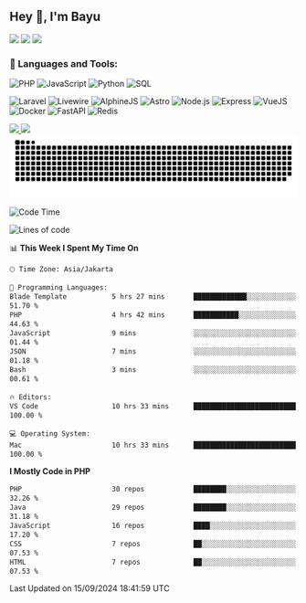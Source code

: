 ## Hey 👋, I'm Bayu 

<a href="mailto:bayurifkialgh@gmail.com" target="_blank"><img src="https://img.shields.io/badge/-Gmail-red?style=flat&logo=Gmail&logoColor=white"/></a>
<a href="https://t.me/bayurifkialgh" target="_blank"><img src="https://img.shields.io/badge/-Telegram-0077B5?style=flat&logo=Telegram&logoColor=white"/></a>
<a href="https://projects.co.id/public/browse_users/view/8d311e/bayurifkialgh" target="_blank"><img src="https://img.shields.io/badge/project.co.id-orange"/></a>


### 🔨 Languages and Tools:

![PHP](https://img.shields.io/badge/-PHP-000?&logo=PHP)
![JavaScript](https://img.shields.io/badge/-JavaScript-000?&logo=JavaScript)
![Python](https://img.shields.io/badge/-Python-000?&logo=Python)
![SQL](https://img.shields.io/badge/-SQL-000?&logo=MySQL)

![Laravel](https://img.shields.io/badge/-Laravel-000?&logo=Laravel)
![Livewire](https://img.shields.io/badge/-Livewire-000?&logo=Livewire&logoColor=red)
![AlphineJS](https://img.shields.io/badge/-AlphineJS-000?&logo=alphine.js)
![Astro](https://img.shields.io/badge/-Astro-000?&logo=astro)
![Node.js](https://img.shields.io/badge/-Node.js-000?&logo=node.js)
![Express](https://img.shields.io/badge/-Express.js-000?&logo=express.js)
![VueJS](https://img.shields.io/badge/-VueJS-000?&logo=vue.js)
![Docker](https://img.shields.io/badge/-Docker-000?&logo=Docker)
![FastAPI](https://img.shields.io/badge/-FastAPI-000?&logo=FastAPI)
![Redis](https://img.shields.io/badge/-Redis-000?&logo=Redis)

<a href="https://bayurifki.vercel.app" target="_blank">
  <img height="137px" src="https://github-readme-stats.vercel.app/api?username=bayurifkialghifari&hide_title=true&hide_border=true&show_icons=true&include_all_commits=true&count_private=true&line_height=21" /><!-- wi*quL3fcV -->
  <img height="137px" src="https://github-readme-stats.vercel.app/api/top-langs/?username=bayurifkialghifari&hide=html&hide_title=true&hide_border=true&layout=compact&langs_count=6&exclude_repo=comp426,Redventures-Movie-Quotes&text_color=000&icon_color=fff" />
</a>

<br />

<picture>
  <source media="(prefers-color-scheme: dark)" srcset="https://raw.githubusercontent.com/bayurifkialghifari/BayuRifkiAlghifari/output/github-contribution-grid-snake-dark.svg">
  <source media="(prefers-color-scheme: light)" srcset="https://raw.githubusercontent.com/bayurifkialghifari/BayuRifkiAlghifari/output/github-contribution-grid-snake.svg">
  <img alt="github contribution grid snake animation" src="https://raw.githubusercontent.com/bayurifkialghifari/BayuRifkiAlghifari/output/github-contribution-grid-snake.svg">
</picture>

<br />

<!--START_SECTION:waka-->
![Code Time](http://img.shields.io/badge/Code%20Time-106%20hrs%2026%20mins-blue)

![Lines of code](https://img.shields.io/badge/From%20Hello%20World%20I%27ve%20Written-7.1%20million%20lines%20of%20code-blue)

📊 **This Week I Spent My Time On** 

```text
🕑︎ Time Zone: Asia/Jakarta

💬 Programming Languages: 
Blade Template           5 hrs 27 mins       █████████████░░░░░░░░░░░░   51.70 % 
PHP                      4 hrs 42 mins       ███████████░░░░░░░░░░░░░░   44.63 % 
JavaScript               9 mins              ░░░░░░░░░░░░░░░░░░░░░░░░░   01.44 % 
JSON                     7 mins              ░░░░░░░░░░░░░░░░░░░░░░░░░   01.18 % 
Bash                     3 mins              ░░░░░░░░░░░░░░░░░░░░░░░░░   00.61 % 

🔥 Editors: 
VS Code                  10 hrs 33 mins      █████████████████████████   100.00 % 

💻 Operating System: 
Mac                      10 hrs 33 mins      █████████████████████████   100.00 % 
```

**I Mostly Code in PHP** 

```text
PHP                      30 repos            ████████░░░░░░░░░░░░░░░░░   32.26 % 
Java                     29 repos            ████████░░░░░░░░░░░░░░░░░   31.18 % 
JavaScript               16 repos            ████░░░░░░░░░░░░░░░░░░░░░   17.20 % 
CSS                      7 repos             ██░░░░░░░░░░░░░░░░░░░░░░░   07.53 % 
HTML                     7 repos             ██░░░░░░░░░░░░░░░░░░░░░░░   07.53 % 
```




 Last Updated on 15/09/2024 18:41:59 UTC
<!--END_SECTION:waka-->

